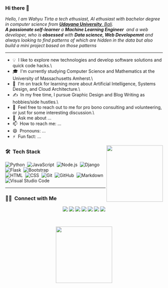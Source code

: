### Hi there 👋

<em>
    Hello, I am Wahyu Tirta a tech ethusiast, AI ethusiast with bachelor degree in computer science from <a href="https://www.unud.ac.id/?lang=en"> <b>Udayana University</b>, Bali</a>. <br>
    <b>A passionate self-learner</b> a <b>Machine Learning Engineer</b>&nbsp; and a web developer,&nbspwho is <b>obsessed</b>
    with <b>Data science, Web Developemnt</b> and always looking to find patterns of which are hidden in the data but also build a mini project based on those patterns
</em>
<hr>

- 💡 &nbsp;I like to explore new technologies and develop software solutions and quick code hacks.\
- 🎓 &nbsp;I'm currently studying Computer Science and Mathematics at the University of Massachusetts Amherst.\
- 🌱 &nbsp;I'm on track for learning more about Artificial Intelligence, Systems Design, and Cloud Architecture.\
- ✍️ &nbsp;In my free time, I pursue Graphic Design and Blog Writing as hobbies/side hustles.\
- 💬 &nbsp;Feel free to reach out to me for pro bono consulting and volunteering, or just for some interesting discussion.\
- 💬 &nbsp;Ask me about ...
- 📫 &nbsp;How to reach me: ...
- 😄 &nbsp;Pronouns: ...
- ⚡ &nbsp;Fun fact: ...


<img height="180em" src="https://github-readme-stats-eight-theta.vercel.app/api/top-langs/?username=wahyutirta&layout=compact&langs_count=8&theme=algolia" align="right"/>

### 🛠 &nbsp;Tech Stack

![Python](https://img.shields.io/badge/-Python-05122A?style=flat&logo=python)&nbsp;
![JavaScript](https://img.shields.io/badge/-JavaScript-05122A?style=flat&logo=javascript)&nbsp;
![Node.js](https://img.shields.io/badge/-Node.js-05122A?style=flat&logo=node.js)&nbsp;
![Django](https://img.shields.io/badge/-Django-05122A?style=flat&logo=django&logoColor=092E20)&nbsp;
![Flask](https://img.shields.io/badge/-Flask-05122A?style=flat&logo=flask)&nbsp;
![Bootstrap](https://img.shields.io/badge/-Bootstrap-05122A?style=flat&logo=bootstrap&logoColor=563D7C)\
![HTML](https://img.shields.io/badge/-HTML-05122A?style=flat&logo=HTML5)&nbsp;
![CSS](https://img.shields.io/badge/-CSS-05122A?style=flat&logo=CSS3&logoColor=1572B6)&nbsp;
![Git](https://img.shields.io/badge/-Git-05122A?style=flat&logo=git)&nbsp;
![GitHub](https://img.shields.io/badge/-GitHub-05122A?style=flat&logo=github)&nbsp;
![Markdown](https://img.shields.io/badge/-Markdown-05122A?style=flat&logo=markdown)\
![Visual Studio Code](https://img.shields.io/badge/-Visual%20Studio%20Code-05122A?style=flat&logo=visual-studio-code&logoColor=007ACC)&nbsp;

<hr>

### 🤝🏻 &nbsp;Connect with Me

<p align="center">
<a href="https://www.adityavsingh.com"><img src="https://img.shields.io/badge/-adityavsingh.com-3423A6?style=flat&logo=Google-Chrome&logoColor=white"/></a>
<a href="https://linkedin.com/in/AVS1508"><img src="https://img.shields.io/badge/-Aditya%20Vikram%20Singh-0077B5?style=flat&logo=Linkedin&logoColor=white"/></a>
<a href="mailto:avsingh@umass.edu"><img src="https://img.shields.io/badge/-avsingh@umass.edu-D14836?style=flat&logo=Gmail&logoColor=white"/></a>
<a href="https://instagram.com/adityavs_"><img src="https://img.shields.io/badge/-@adityavs__-E4405F?style=flat&logo=Instagram&logoColor=white"/></a>
<a href="https://facebook.com/AVS1508"><img src="https://img.shields.io/badge/-@AVS1508-1877F2?style=flat&logo=Facebook&logoColor=white"/></a>
<a href="https://www.pinterest.ca/AVS1508"><img src="https://img.shields.io/badge/-@AVS1508-BD081C?style=flat&logo=Pinterest&logoColor=white"/></a>
<a href="https://www.behance.net/AVS1508"><img src="https://img.shields.io/badge/-@AVS1508-1769FF?style=flat&logo=Behance&logoColor=white"/></a>
</p>

<br>
<p align="center">
<a href="https://github.com/wahyutirta">
  <img height="180em" src="https://github-readme-stats-eight-theta.vercel.app/api?username=wahyutirta&show_icons=true&theme=algolia&include_all_commits=true&count_private=true"/>
  
</a>
</p>


